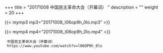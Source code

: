 +++
title = "20171008  中国民主革命大会（开幕词） "
description = ""
weight = 20
+++

{{< mymp3 mp3="20171008_l06op9h_0lo.mp3" >}}

{{< mymp4 mp4="20171008_l06op9h_0lo.mp4" >}}

     中国民主革命大会（开幕词） 
     https://www.youtube.com/watch?v=l06OP9h_0lo 
     
